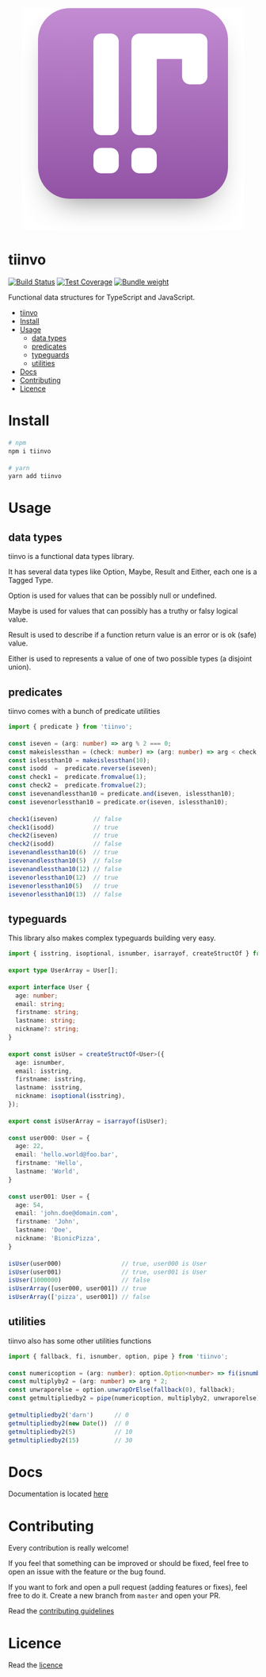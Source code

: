 <div align="center">
  <img src="./banner-readme.png" />
</div>

tiinvo
=======

[![Build Status](https://travis-ci.org/OctoD/tiinvo.svg?branch=master)](https://travis-ci.org/OctoD/tiinvo)
[![Test Coverage](https://codecov.io/gh/octod/tiinvo/branch/master/graph/badge.svg)](https://codecov.io/gh/octod/tiinvo/branch/master)
[![Bundle weight](https://badgen.net/bundlephobia/minzip/tiinvo)](https://bundlephobia.com/result?p=tiinvo)


Functional data structures for TypeScript and JavaScript.

- [tiinvo](#tiinvo)
- [Install](#install)
- [Usage](#usage)
  - [data types](#data-types)
  - [predicates](#predicates)
  - [typeguards](#typeguards)
  - [utilities](#utilities)
- [Docs](#docs)
- [Contributing](#contributing)
- [Licence](#licence)

# Install

```bash
# npm
npm i tiinvo

# yarn
yarn add tiinvo
```

# Usage

## data types

tiinvo is a functional data types library. 

It has several data types like Option, Maybe, Result and Either, each one is a Tagged Type.

Option is used for values that can be possibly null or undefined.

Maybe is used for values that can possibly has a truthy or falsy logical value.

Result is used to describe if a function return value is an error or is ok (safe) value.

Either is used to represents a value of one of two possible types (a disjoint union).

## predicates

tiinvo comes with a bunch of predicate utilities

```ts
import { predicate } from 'tiinvo';

const iseven = (arg: number) => arg % 2 === 0;
const makeislessthan = (check: number) => (arg: number) => arg < check;
const islessthan10 = makeislessthan(10);
const isodd  =  predicate.reverse(iseven);
const check1 =  predicate.fromvalue(1);
const check2 =  predicate.fromvalue(2);
const isevenandlessthan10 = predicate.and(iseven, islessthan10);
const isevenorlessthan10 = predicate.or(iseven, islessthan10);

check1(iseven)          // false
check1(isodd)           // true
check2(iseven)          // true
check2(isodd)           // false
isevenandlessthan10(6)  // true
isevenandlessthan10(5)  // false
isevenandlessthan10(12) // false
isevenorlessthan10(12)  // true
isevenorlessthan10(5)   // true
isevenorlessthan10(13)  // false
```

## typeguards

This library also makes complex typeguards building very easy.

```ts
import { isstring, isoptional, isnumber, isarrayof, createStructOf } from 'tiinvo';

export type UserArray = User[];

export interface User {
  age: number;
  email: string;
  firstname: string;
  lastname: string;
  nickname?: string;
}

export const isUser = createStructOf<User>({
  age: isnumber,
  email: isstring,
  firstname: isstring,
  lastname: isstring,
  nickname: isoptional(isstring),
});

export const isUserArray = isarrayof(isUser);

const user000: User = {
  age: 22,
  email: 'hello.world@foo.bar',
  firstname: 'Hello',
  lastname: 'World',
}

const user001: User = {
  age: 54,
  email: 'john.doe@domain.com',
  firstname: 'John',
  lastname: 'Doe',
  nickname: 'BionicPizza',
}

isUser(user000)                 // true, user000 is User
isUser(user001)                 // true, user001 is User
isUser(1000000)                 // false
isUserArray([user000, user001]) // true
isUserArray(['pizza', user001]) // false
```

## utilities

tiinvo also has some other utilities functions

```ts
import { fallback, fi, isnumber, option, pipe } from 'tiinvo';

const numericoption = (arg: number): option.Option<number> => fi(isnumber(arg), option.option(arg), option.none());
const multiplyby2 = (arg: number) => arg * 2;
const unwraporelse = option.unwrapOrElse(fallback(0), fallback);
const getmultipliedby2 = pipe(numericoption, multiplyby2, unwraporelse);

getmultipliedby2('darn')      // 0
getmultipliedby2(new Date())  // 0
getmultipliedby2(5)           // 10
getmultipliedby2(15)          // 30
```

# Docs

Documentation is located [here](./docs/README.md)

# Contributing

Every contribution is really welcome!

If you feel that something can be improved or should be fixed, feel free to open an issue with the feature or the bug found.

If you want to fork and open a pull request (adding features or fixes), feel free to do it. 
Create a new branch from `master` and open your PR.

Read the [contributing guidelines](./CONTRIBUTING.md)

# Licence

Read the [licence](./LICENCE)
